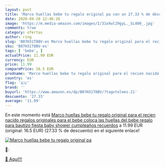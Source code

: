 ```yaml
---
layout: post
title: 'Marco huellas bebe tu regalo original pa con un 27.33 % de descuento'
date: 2020-04-20 12:46:26
image: 'https://m.media-amazon.com/images/I/31oXwl29gyL._SL400_.jpg'
comments: true
category: ofertas
author: ring
slug: 'B07H31T8BV-es Marco huellas bebe tu regalo original para el recien...'
sku: 'B07H31T8BV-es'
tags: [ 'bebe', ]
actualPrice: 11.99 EUR
currency: EUR
price: 11.99
comparePrice: 16.5 EUR
prodname: 'Marco huellas bebe tu regalo original para el recien nacido regalos originales para el bebe coloca las huellas del bebe regalo para bautizo fiesta baby shower cumpleaños recuerdos'
country: 'es'
flag: '🇪🇸'
brand: ''
buyurl: 'https://www.amazon.es/dp/B07H31T8BV/?tag=tolees-21'
descuento: '27.33'
average: '11.99'
---
```


En este momento está [Marco huellas bebe tu regalo original para el recien nacido regalos originales para el bebe coloca las huellas del bebe regalo para bautizo fiesta baby shower cumpleaños recuerdos](https://www.amazon.es/dp/B07H31T8BV/?tag=tolees-21) a 11.99 EUR (original: 16.5 EUR) (27.33 %  de descuento) en el siguiente enlace!

[![Marco huellas bebe tu regalo original pa](https://m.media-amazon.com/images/I/31oXwl29gyL._SL400_.jpg)](https://www.amazon.es/dp/B07H31T8BV/?tag=tolees-21)

🔎:


[🛒 Aquí!!!](https://www.amazon.es/dp/B07H31T8BV/?tag=tolees-21)
